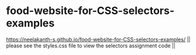 # food-website-for-CSS-selectors-examples
 https://neelakanth-s.github.io/food-website-for-CSS-selectors-examples/
 ||  please see the styles.css file to view the selectors assignment code  ||
